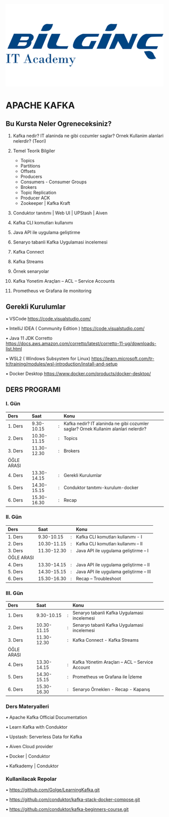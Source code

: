 ![Bilginc Academy](bilginc_logo.png)

# APACHE KAFKA

## Bu Kursta Neler Ogreneceksiniz?

1. Kafka nedir? IT alaninda ne gibi cozumler saglar? Ornek Kullanim alanlari nelerdir? (Teori)

2. Temel Teorik Bilgiler
	-  Topics
	- Partitions
	- Offsets
	- Producers
	- Consumers - Consumer Groups
	- Brokers
	- Topic Replication
	- Producer ACK
	- Zookeeper | Kafka Kraft	

3. Conduktor tanıtımı | Web UI | UPStash | Aiven

4. Kafka CLI komutları kullanımı

5. Java API ile uygulama geliştirme

6. Senaryo tabanli Kafka Uygulamasi incelemesi

7. Kafka Connect

8. Kafka Streams

9. Örnek senaryolar

10. Kafka Yonetim Araçları – ACL – Service Accounts

11. Prometheus ve Grafana ile monitoring

  

## Gerekli Kurulumlar

• VSCode https://code.visualstudio.com/

• IntelliJ IDEA ( Community Edition ) https://code.visualstudio.com/

• Java 11 JDK Corretto https://docs.aws.amazon.com/corretto/latest/corretto-11-ug/downloads-list.html

• WSL2 ( Windows Subsystem for Linux) https://learn.microsoft.com/tr-tr/training/modules/wsl-introduction/install-and-setup

• Docker Desktop https://www.docker.com/products/docker-desktop/

## DERS PROGRAMI

### I. Gün
|Ders|Saat| |Konu|
|:----|:----|:----|:----|
|1. Ders|9.30-10.15|:|Kafka nedir? IT alaninda ne gibi cozumler saglar? Ornek Kullanim alanlari nelerdir?|
|2. Ders|10.30-11.15|:|Topics | Partitions | Offsets | Producers | Consumers - Consumer Groups|
|3. Ders|11.30-12.30|:|Brokers | Topic Replication |Producer ACK | Zookeeper/Kafka Kraft|
|ÖĞLE ARASI| | | |
|4. Ders|13.30-14.15|:|Gerekli Kurulumlar|
|5. Ders|14.30-15.15|:|Conduktor tanıtımı-kurulum-docker | Web UI | UPStash|
|6. Ders|15.30-16.30|:|Recap|

### II. Gün

|Ders|Saat| |Konu|
|:----|:----|:----|:----|
|1. Ders|9.30-10.15|:|Kafka CLI komutları kullanımı - I|
|2. Ders|10.30-11.15|:|Kafka CLI komutları kullanımı – II|
|3. Ders|11.30-12.30|:|Java API ile uygulama geliştirme – I|
|ÖĞLE ARASI| | | |
|4. Ders|13.30-14.15|:|Java API ile uygulama geliştirme – II|
|5. Ders|14.30-15.15|:|Java API ile uygulama geliştirme – III|
|6. Ders|15.30-16.30|:|Recap – Troubleshoot|

### III. Gün


|Ders|Saat| |Konu|
|:----|:----|:----|:----|
|1. Ders|9.30-10.15|:|Senaryo tabanli Kafka Uygulamasi incelemesi|
|2. Ders|10.30-11.15|:|Senaryo tabanli Kafka Uygulamasi incelemesi|
|3. Ders|11.30-12.30|:|Kafka Connect  - Kafka Streams|
|ÖĞLE ARASI| | | |
|4. Ders|13.30-14.15|:|Kafka Yönetim Araçları – ACL – Service Account|
|5. Ders|14.30-15.15|:|Prometheus ve Grafana ile İzleme|
|6. Ders|15.30-16.30|:|Senaryo Örneklerı - Recap - Kapanış|
  

### Ders Materyalleri

• Apache Kafka Official Documentation

• Learn Kafka with Conduktor

• Upstash: Serverless Data for Kafka

• Aiven Cloud provider

• Docker | Conduktor

• Kafkademy | Conduktor

### Kullanilacak Repolar

• https://github.com/Golge/LearningKafka.git

• https://github.com/conduktor/kafka-stack-docker-compose.git

• https://github.com/conduktor/kafka-beginners-course.git
